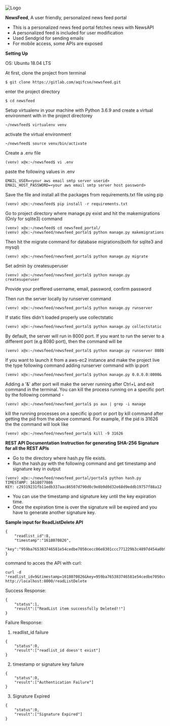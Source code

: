 ![Logo](https://i.ibb.co/C23m7NR/Logo-Makr-2jjctm.png)

**NewsFeed**, A user friendly, personalized news feed portal

- This is a personalized news feed portal fetches news with NewsAPI 
- A personalized feed is included for user modification 
- Used Sendgrid for sending emails 
- For mobile access, some APIs are exposed

**Setting Up**


OS: Ubuntu 18.04 LTS

At first, clone the project from terminal 
```
$ git clone https://gitlab.com/aqifcse/newsfeed.git
```
enter the project directory
```
$ cd newsfeed 
```
Setup virtualenv in your machine with Python 3.6.9 and create a virtual environment with in the project directorey
```
~/newsfeed$ virtualenv venv
```

activate the virtual environment
```
~/newsfeed$ source venv/bin/activate
```
Create a .env file
```
(venv) x@x:~/newsfeed$ vi .env
```
paste the following values in .env
```
EMAIL_USER=<your aws email smtp server userid>
EMAIL_HOST_PASSWORD=<your aws email smtp server host password>
```
Save the file and install all the packages from requirements.txt file using pip
```
(venv) x@x:~/newsfeed$ pip install -r requirements.txt
```
Go to project directory where manage.py exist and hit the makemigrations (Only for sqlite3) command
```
(venv) x@x:~/newsfeed$ cd newsfeed_portal/
(venv) x@x:~/newsfeed/newsfeed_portal$ python manage.py makemigrations
```
Then hit the migrate command for database migrations(both for sqlite3 and mysql)
```
(venv) x@x:~/newsfeed/newsfeed_portal$ python manage.py migrate
```
Set admin by createsuperuser
```
(venv) x@x:~/newsfeed/newsfeed_portal$ python manage.py createsuperuser
```
Provide your preffered username, email, password, confirm password

Then run the server locally by runserver command
```
(venv) x@x:~/newsfeed/newsfeed_portal$ python manage.py runserver
```
If static files didn't loaded properly use collectstatic
```
(venv) x@x:~/newsfeed/newsfeed_portal$ python manage.py collectstatic
```
By default, the server will run in 8000 port. If you want to run the server to a different port (e.g 8080 port), then the command will be 
```
(venv) x@x:~/newsfeed/newsfeed_portal$ python manage.py runserver 8080
```
If you want to launch it from a aws-ec2 instance and make the project live the type following command adding runserver command with ip:port
```
(venv) x@x:~/newsfeed/newsfeed_portal$ python manage.py 0.0.0.0:8000&
```
Adding a '&' after port will make the server running after Ctrl+L and exit command in the terminal.
You can kill the process running on a specific port by the following command -
```
(venv) x@x:~/newsfeed/newsfeed_portal$ ps aux | grep -i manage
```
kill the running processes on a specific ip:port or port by kill command after getting the pid from the above command. For example, if the pid is 31626 the the command will look like
```
(venv) x@x:~/newsfeed/newsfeed_portal$ kill -9 31626
```

**REST API Documentation**
**Instruction for generating SHA-256 Signature for all the REST APIs**
- Go to the directory where hash.py file exists. 
- Run the hash.py with the following command and get timestamp and signature key in output
```
(venv) x@x:~/newsfeed/newsfeed_portal/portal$ python hash.py
TIMESTAMP: 1618077886
KEY: c29319231fb11edb337aac86507d790d0c9e8b9d0d32e68d9eddb19757f88a12
```
- You can use the timestamp and signature key until the key expiration time. 
- Once the expiration time is over the signature will be expired and you have to generate another signature key.


**Sample input for ReadListDelete API**
```
{
    "readlist_id":8,
    "timestamp":"1618070826",
    "key":"959ba765383746581e54cedbe7050cecc06e8301ccc771229b3c4897d454a0b9"
}
```
command to acces the API with curl:
```
curl -d 'readlist_id=9&timestamp=1618070826&key=959ba765383746581e54cedbe7050cecc06e8301ccc771229b3c4897d454a0b9' http://localhost:8000/readListDelete
```
Success Response:
```
{
    "status":1,
    "result":["ReadList item successfully Deleted!!"]
}
```
Failure Response:
1. readlist_id failure
```
{
    "status":0,
    "result":["readlist_id doesn't exist"]
}
```
2. timestamp or signature key failure
```
{
    "status":0,
    "result":["Authentication Failure"]
}
```
3. Signature Expired
```
{
    "status":0,
    "result":["Signature Expired"]
}
```






